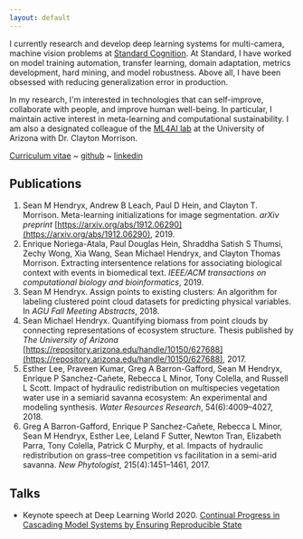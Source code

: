 ```yaml
---
layout: default
---
```


I currently research and develop deep learning systems for multi-camera, machine vision problems at [Standard Cognition](https://standard.ai/). At Standard, I have worked on model training automation, transfer learning, domain adaptation, metrics development, hard mining, and model robustness. Above all, I have been obsessed with reducing generalization error in production. 

In my research, I'm interested in technologies that can self-improve, collaborate with people, and improve human well-being. In particular, I maintain active interest in meta-learning and computational sustainability. I am also a designated colleague of the [ML4AI lab](https://ml4ai.github.io/) at the University of Arizona with Dr. Clayton Morrison.


[Curriculum vitae](./assets/Sean_Hendryx_CV.pdf) ~ [github](https://github.com/SMHendryx) ~ [linkedin](https://www.linkedin.com/in/sean-hendryx-43894056/)


## Publications
1.  Sean M Hendryx, Andrew B Leach, Paul D Hein, and Clayton T. Morrison. Meta-learning initializations for image segmentation. _arXiv preprint_ [https://arxiv.org/abs/1912.06290](https://arxiv.org/abs/1912.06290), 2019.
2.  Enrique Noriega-Atala, Paul Douglas Hein, Shraddha Satish S Thumsi, Zechy Wong,
Xia Wang, Sean Michael Hendryx, and Clayton Thomas Morrison. Extracting intersentence relations for associating biological context with events in biomedical text.
_IEEE/ACM transactions on computational biology and bioinformatics_, 2019.
3. Sean M Hendryx. Assign points to existing clusters: An algorithm for labeling
clustered point cloud datasets for predicting physical variables. In _AGU Fall Meeting
Abstracts_, 2018.
4. Sean Michael Hendryx. Quantifying biomass from point clouds by connecting representations of ecosystem structure. Thesis published by _The University of Arizona_
[https://repository.arizona.edu/handle/10150/627688](https://repository.arizona.edu/handle/10150/627688), 2017.
5. Esther Lee, Praveen Kumar, Greg A Barron-Gafford, Sean M Hendryx, Enrique P
Sanchez-Cañete, Rebecca L Minor, Tony Colella, and Russell L Scott. Impact of
hydraulic redistribution on multispecies vegetation water use in a semiarid savanna
ecosystem: An experimental and modeling synthesis. _Water Resources Research_,
54(6):4009–4027, 2018.
6. Greg A Barron-Gafford, Enrique P Sanchez-Cañete, Rebecca L Minor, Sean M
Hendryx, Esther Lee, Leland F Sutter, Newton Tran, Elizabeth Parra, Tony Colella,
Patrick C Murphy, et al. Impacts of hydraulic redistribution on grass–tree competition
vs facilitation in a semi-arid savanna. _New Phytologist_, 215(4):1451–1461, 2017.

## Talks
 - Keynote speech at Deep Learning World 2020. [Continual Progress in Cascading Model Systems by Ensuring Reproducible State](https://www.deeplearningworld.com/las-vegas/2020/agenda/#session78711)